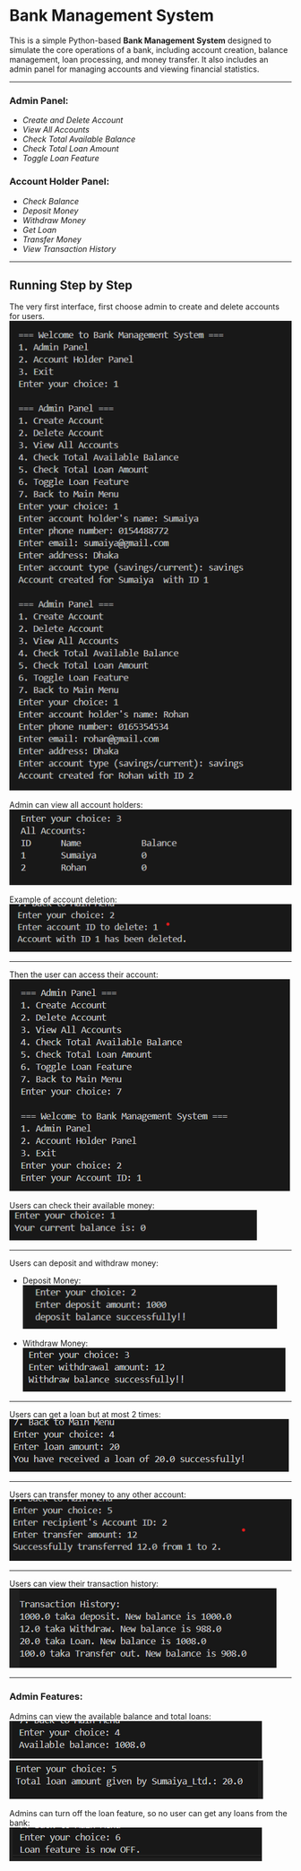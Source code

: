 # Bank Management System

This is a simple Python-based **Bank Management System** designed to simulate the core operations of a bank, including account creation, balance management, loan processing, and money transfer. It also includes an admin panel for managing accounts and viewing financial statistics.

---

### Admin Panel:
- *Create and Delete Account*
- *View All Accounts*
- *Check Total Available Balance*
- *Check Total Loan Amount*
- *Toggle Loan Feature*

### Account Holder Panel:
- *Check Balance*
- *Deposit Money*
- *Withdraw Money*
- *Get Loan*
- *Transfer Money*
- *View Transaction History*

---

## Running Step by Step

The very first interface, first choose admin to create and delete accounts for users.  
![Step 1](./assets/1.png)

Admin can view all account holders:  
![Step 2](./assets/2.1.png)

Example of account deletion:  
![Delete Account](./assets/del.png)

---

Then the user can access their account:  
![Step 2](./assets/2.2.png)

Users can check their available money:  
![Step 3](./assets/3.1.png)

---

Users can deposit and withdraw money:  
- Deposit Money:  
  ![Deposit](./assets/3.2.png)
  
- Withdraw Money:  
  ![Withdraw](./assets/4.1.png)

---

Users can get a loan but at most 2 times:  
![Get Loan](./assets/4.4.png)

---

Users can transfer money to any other account:  
![Transfer Money](./assets/trans.png)

---

Users can view their transaction history:  
![Transaction History](./assets/6.1.png)

---

### Admin Features:

Admins can view the available balance and total loans:  
![Total Balance](./assets/totBal.png)  
![Total Loan](./assets/5.2.png)

Admins can turn off the loan feature, so no user can get any loans from the bank:  
![Toggle Loan](./assets/6.2.png)
